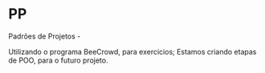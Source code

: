 # PP
Padrões de Projetos - 

Utilizando o programa BeeCrowd, para exercicios;
Estamos criando etapas de POO, para o futuro projeto.
